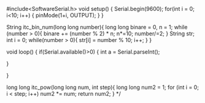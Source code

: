 #include<SoftwareSerial.h>
void setup() {
  Serial.begin(9600);
  for(int i = 0; i<10; i++)
  {
    pinMode(1+i, OUTPUT);
  }
}

String itc_bin_num(long long number){
    long long binare = 0, n = 1;
    while (number > 0){
        binare += (number % 2) * n;
        n*=10;
        number/=2;
    }
    String str;
    int i = 0;
    while(number > 0){
        str[i] = number % 10;
        i++;
      }
}

void loop() {
  if(Serial.available()>0)
  {
    int a = Serial.parseInt();
    
  }
  
}

long long itc_pow(long long num, int step){
    long long num2 = 1;
    for (int i = 0; i < step; i++)
        num2 *= num;
    return num2;
}
*/
